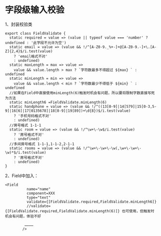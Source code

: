 # 字段级输入校验

1、封装校验类

    export class FieldValidate {
      static required = value => (value || typeof value === 'number' ? undefined : '此字段不允许为空')
      static email = value => (value && !/^[A-Z0-9._%+-]+@[A-Z0-9.-]+\.[A-Z]{2,4}$/i.test(value)
        ? 'email格式不对'
        : undefined)
      static maxLength = max => value =>
        value && value.length > max ? `字符数最多不得超过 ${max} ` : undefined
      static minLength = min => value =>
        value && value.length < min ? `字符数最少不得低于 ${min} ` : undefined
      //如果在Field中直接使用minLength(6)触发时机会有问题，所以要将限制字数直接写死为方法
      static minLength6 =FieldValidate.minLength(6)
      static handphone = value => (value && !/^((13[0-9]|14[579]|15[0-3,5-9]|16[6]|17[0135678]|18[0-9]|19[89])+\d{8})$/i.test(value)
        ? '手机号码格式不对'
        : undefined)
      //房号格式 1-1-1
      static room = value => (value && !/^\w+\-\w$/i.test(value)
        ? '房号格式不对'
        : undefined)
      //多间房号格式 1-1-1,1-1-2,2-1-1
      static rooms = value => (value && !/^\w+\-\w+\-\w(,\w+\-\w+\-\w)*$/i.test(value)
        ? '房号格式不对'
        : undefined)
    }

2、Field中加入：

```
<Field
          name="name"
          component=XXX
          type="text"        
          validate={[FieldValidate.required,FieldValidate.minLength6]}
          //validate={[FieldValidate.required,FieldValidate.minLength(6)]} 也可使用，但触发时机会有问题，体验不好

         …………
        />
```



